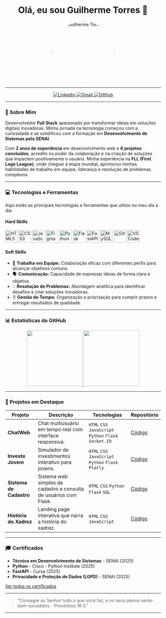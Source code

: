 <h1 align="center">Olá, eu sou Guilherme Torres 👋</h1>

<p align="center">
  <img src="https://avatars.githubusercontent.com/u/105400940?v=4" alt="Guilherme Torres" width="200" style="border-radius:50%;">
</p>

---

<p align="center">
  <a href="https://www.linkedin.com/in/seu-perfil">
    <img src="https://img.shields.io/badge/LinkedIn-0077B5?style=for-the-badge&logo=linkedin&logoColor=white" alt="LinkedIn">
  </a>
  <a href="mailto:guilhermetorres35056@gmail.com">
    <img src="https://img.shields.io/badge/Gmail-D14836?style=for-the-badge&logo=gmail&logoColor=white" alt="Gmail">
  </a>
  <a href="https://github.com/guitorrestzz">
    <img src="https://img.shields.io/badge/GitHub-100000?style=for-the-badge&logo=github&logoColor=white" alt="GitHub">
  </a>
</p>

---

### 🚀 Sobre Mim
Desenvolvedor **Full Stack** apaixonado por transformar ideias em soluções digitais inovadoras. Minha jornada na tecnologia começou com a curiosidade e se solidificou com a formação em **Desenvolvimento de Sistemas pelo SENAI**.

Com **2 anos de experiência** em desenvolvimento web e **6 projetos concluídos**, acredito no poder da colaboração e na criação de soluções que impactem positivamente o usuário. Minha experiência na **FLL (First Lego League)**, onde cheguei à etapa mundial, aprimorou minhas habilidades de trabalho em equipe, liderança e resolução de problemas complexos.

---

### 💻 Tecnologias e Ferramentas

Aqui estão as principais tecnologias e ferramentas que utilizo no meu dia a dia:

#### Hard Skills
<p align="left">
  <img src="https://cdn.jsdelivr.net/gh/devicons/devicon/icons/html5/html5-original.svg" alt="HTML5" width="40" height="40"/>
  <img src="https://cdn.jsdelivr.net/gh/devicons/devicon/icons/css3/css3-original.svg" alt="CSS3" width="40" height="40"/>
  <img src="https://cdn.jsdelivr.net/gh/devicons/devicon/icons/javascript/javascript-original.svg" alt="JavaScript" width="40" height="40"/>
  <img src="https://cdn.jsdelivr.net/gh/devicons/devicon/icons/figma/figma-original.svg" alt="Figma" width="40" height="40"/>
  
  <img src="https://cdn.jsdelivr.net/gh/devicons/devicon/icons/python/python-original.svg" alt="Python" width="40" height="40"/>
  <img src="https://cdn.jsdelivr.net/gh/devicons/devicon/icons/flask/flask-original.svg" alt="Flask" width="40" height="40"/>
  <img src="https://cdn.jsdelivr.net/gh/devicons/devicon/icons/fastapi/fastapi-original.svg" alt="FastAPI" width="40" height="40"/>

  <img src="https://cdn.jsdelivr.net/gh/devicons/devicon/icons/mysql/mysql-original.svg" alt="MySQL" width="40" height="40"/>
  <img src="https://cdn.jsdelivr.net/gh/devicons/devicon/icons/git/git-original.svg" alt="Git" width="40" height="40"/>
  <img src="https://cdn.jsdelivr.net/gh/devicons/devicon/icons/vscode/vscode-original.svg" alt="VSCode" width="40" height="40"/>
</p>

#### Soft Skills
* 🤝 **Trabalho em Equipe:** Colaboração eficaz com diferentes perfis para alcançar objetivos comuns.
* 🗣️ **Comunicação:** Capacidade de expressar ideias de forma clara e objetiva.
* 💡 **Resolução de Problemas:** Abordagem analítica para identificar desafios e criar soluções inovadoras.
* ⏰ **Gestão de Tempo:** Organização e priorização para cumprir prazos e entregar resultados de qualidade.

---

### 📊 Estatísticas do GitHub
<div align="center">
  <a href="https://github.com/guitorrestzz">
    <img height="180em" src="https://github-readme-stats.vercel.app/api?username=guitorrestzz&show_icons=true&theme=dracula&include_all_commits=true&count_private=true"/>
    <img height="180em" src="https://github-readme-stats.vercel.app/api/top-langs/?username=guitorrestzz&layout=compact&langs_count=10&theme=dracula"/>
  </a>
</div>

---

### 💼 Projetos em Destaque

| Projeto | Descrição | Tecnologias | Repositório |
|---|---|---|---|
| **ChatWeb** | Chat multiusuário em tempo real com interface responsiva. | `HTML` `CSS` `JavaScript` `Python` `Flask` `Socket.IO` | [Código](https://github.com/guitorrestzz/ChatWeb) |
| **Investe Jovem** | Simulador de investimentos interativo para jovens. | `HTML` `CSS` `JavaScript` `Python` `Flask` `Plotly` | [Código](https://github.com/guitorrestzz/Investe-Jovem) |
| **Sistema de Cadastro** | Sistema web simples de cadastro e consulta de usuários com Flask. | `HTML` `CSS` `Python` `Flask` `SQL` | [Código](https://github.com/guitorrestzz/Cadastro-e-Consulta) |
| **História do Xadrez** | Landing page interativa que narra a história do xadrez. | `HTML` `CSS` `JavaScript` | [Código](https://github.com/guitorrestzz/Historia-do-Xadrez) |

---

### 🎓 Certificados

* **Técnico em Desenvolvimento de Sistemas** - SENAI (2025)
* **Python** - Cisco - Python Institute (2025)
* **FastAPI** - Cursa (2025)
* **Privacidade e Proteção de Dados (LGPD)** - SENAI (2025)

[Ver todos os certificados](https://github.com/guitorrestzz/Certificados)

---

> "Consagre ao Senhor tudo o que você faz, e os seus planos serão bem-sucedidos - Provérbios 16:3."

---
